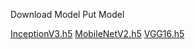 Download Model 
Put Model

[InceptionV3.h5](https://drive.google.com/open?id=14py8m3MBFNKAW1p8qvFMNsHvuZKW33-C)
[MobileNetV2.h5](https://drive.google.com/open?id=1-ENsEQvmnhbYn9dEEpDRXzu8vDKwHqKL)
[VGG16.h5](https://drive.google.com/open?id=1Y9rhqv9URBnPYUV2rFj_Q3hTsJexIaAk)